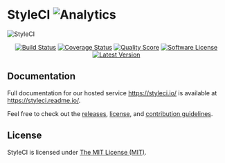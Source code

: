 # StyleCI ![Analytics](https://ga-beacon.appspot.com/UA-60053271-6/StyleCI/StyleCI?pixel)


![StyleCI](https://cloud.githubusercontent.com/assets/11048387/8635622/6bf2af9c-2823-11e5-861c-91370e888943.png)

<p align="center">
<a href="https://travis-ci.org/StyleCI/StyleCI"><img src="https://img.shields.io/travis/StyleCI/StyleCI/master.svg?style=flat-square" alt="Build Status"></img></a>
<a href="https://scrutinizer-ci.com/g/StyleCI/StyleCI/code-structure"><img src="https://img.shields.io/scrutinizer/coverage/g/StyleCI/StyleCI.svg?style=flat-square" alt="Coverage Status"></img></a>
<a href="https://scrutinizer-ci.com/g/StyleCI/StyleCI"><img src="https://img.shields.io/scrutinizer/g/StyleCI/StyleCI.svg?style=flat-square" alt="Quality Score"></img></a>
<a href="LICENSE"><img src="https://img.shields.io/badge/license-MIT-brightgreen.svg?style=flat-square" alt="Software License"></img></a>
<a href="https://github.com/StyleCI/StyleCI/releases"><img src="https://img.shields.io/github/release/StyleCI/StyleCI.svg?style=flat-square" alt="Latest Version"></img></a>
</p>


## Documentation

Full documentation for our hosted service https://styleci.io/ is available at https://styleci.readme.io/.

Feel free to check out the [releases](https://github.com/StyleCI/Config/releases), [license](LICENSE), and [contribution guidelines](CONTRIBUTING.md).


## License

StyleCI is licensed under [The MIT License (MIT)](LICENSE).

